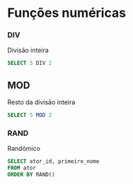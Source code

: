 # Funções numéricas
### DIV
Divisão inteira
```sql
SELECT 5 DIV 2
```

## MOD
Resto da divisão inteira
```sql
SELECT 5 MOD 2
```

### RAND
Randômico
```sql
SELECT ator_id, primeiro_nome
FROM ator
ORDER BY RAND()
```
<!--stackedit_data:
eyJoaXN0b3J5IjpbMTM3MjQ0MTg0NSwzMDExNzExNTcsMjA5Mz
E1MTYxM119
-->